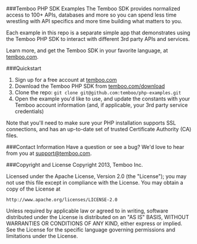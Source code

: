 ###Temboo PHP SDK Examples
The Temboo SDK provides normalized access to 100+ APIs, databases and more so you can spend less time wrestling with API specifics and more time building what matters to you.   

Each example  in this repo is a separate simple app that demonstrates using the Temboo PHP SDK to interact with different 3rd party APIs and services. 

Learn more, and get the Temboo SDK in your favorite language, at [temboo.com](https://temboo.com).

###Quickstart
 1. Sign up for a free account at [temboo.com](https://temboo.com)
 2. Download the Temboo PHP SDK from  [temboo.com/download](https://www.temboo.com/download)
 3. Clone the repo: `git clone git@github.com:temboo/php-examples.git`
 4. Open the example you'd like to use, and update the constants with your Temboo account information (and, if applicable, your 3rd party service credentials)

Note that you'll need to make sure your PHP installation supports SSL connections, and has an up-to-date set of trusted Certificate Authority (CA) files.

###Contact Information
Have a question or see a bug? We'd love to hear from you at support@temboo.com.

###Copyright and License
Copyright 2013, Temboo Inc.

Licensed under the Apache License, Version 2.0 (the "License"); you may not use this file except in compliance with the License. You may obtain a copy of the License at

    http://www.apache.org/licenses/LICENSE-2.0

Unless required by applicable law or agreed to in writing, software distributed under the License is distributed on an "AS IS" BASIS, WITHOUT WARRANTIES OR CONDITIONS OF ANY KIND, either express or implied. See the License for the specific language governing permissions and limitations under the License.

